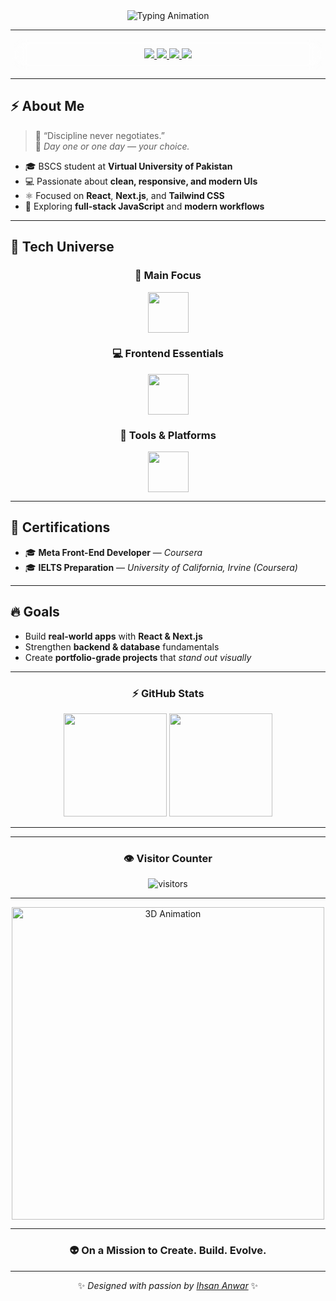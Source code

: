 

<div align="center">

<img src="https://readme-typing-svg.herokuapp.com?font=Orbitron&size=32&duration=2800&pause=1000&color=00FFFF&center=true&vCenter=true&width=800&lines=I'm+Ihsan+Anwar;🚀+Frontend+Developer;React+%7C+Next.js+%7C+Tailwind;Always+Learning+%F0%9F%8C%B1" alt="Typing Animation" />

</div>

---

<div align="center" style="backdrop-filter: blur(12px); background: rgba(255,255,255,0.05); border-radius: 20px; padding: 15px;">

<a href="https://main-portfolio-seven-wine.vercel.app/" target="_blank">
  <img src="https://img.shields.io/badge/🌐_Portfolio-000000?style=for-the-badge&logo=vercel&logoColor=white" />
</a>
<a href="mailto:ihsan.anwar4321@gmail.com" target="_blank">
  <img src="https://img.shields.io/badge/📧_Email-D14836?style=for-the-badge&logo=gmail&logoColor=white" />
</a>
<a href="https://www.linkedin.com/in/ihsan-anwar-243964353/" target="_blank">
  <img src="https://img.shields.io/badge/💼_LinkedIn-0077B5?style=for-the-badge&logo=linkedin&logoColor=white" />
</a>
<a href="https://github.com/IHSAN-ANWAR" target="_blank">
  <img src="https://img.shields.io/badge/🖤_GitHub-181717?style=for-the-badge&logo=github&logoColor=white" />
</a>

</div>

---

## ⚡ About Me

> 💬 “Discipline never negotiates.”  
> 🚀 *Day one or one day — your choice.*

- 🎓 BSCS student at **Virtual University of Pakistan**  
- 💻 Passionate about **clean, responsive, and modern UIs**  
- ⚛️ Focused on **React**, **Next.js**, and **Tailwind CSS**  
- 🧠 Exploring **full-stack JavaScript** and **modern workflows**

---

## 🧠 Tech Universe

<div align="center">

### 🚀 Main Focus  
<img src="https://skillicons.dev/icons?i=nextjs,react,tailwind" height="65" />

### 💻 Frontend Essentials  
<img src="https://skillicons.dev/icons?i=html,css,js" height="65" />

### 🧰 Tools & Platforms  
<img src="https://skillicons.dev/icons?i=git,github,vscode,vercel" height="65" />

</div>

---

## 🧾 Certifications
- 🎓 **Meta Front-End Developer** — *Coursera*  
- 🎓 **IELTS Preparation** — *University of California, Irvine (Coursera)*  

---

## 🔥 Goals
- Build **real-world apps** with **React & Next.js**  
- Strengthen **backend & database** fundamentals  
- Create **portfolio-grade projects** that *stand out visually*  

---

<div align="center">

### ⚡ GitHub Stats

<img src="https://github-readme-stats.vercel.app/api?username=IHSAN-ANWAR&show_icons=true&theme=radical&hide_border=true&bg_color=0D1117&title_color=00FFFF&icon_color=00FFFF" height="165" />
<img src="https://github-readme-stats.vercel.app/api/top-langs/?username=IHSAN-ANWAR&layout=compact&theme=radical&hide_border=true&bg_color=0D1117&title_color=00FFFF" height="165" />

</div>

---


---

<div align="center">

### 👁️ Visitor Counter  
![visitors](https://visitor-badge.laobi.icu/badge?page_id=IHSAN-ANWAR)

</div>

---

<div align="center">
  <img src="https://github.com/IHSAN-ANWAR/IHSAN-ANWAR/assets/yourimage.gif" width="500" alt="3D Animation" />
</div>

---

<h3 align="center">👽 On a Mission to Create. Build. Evolve.</h3>

---

<div align="center">

✨ *Designed with passion by [Ihsan Anwar](https://main-portfolio-seven-wine.vercel.app/)* ✨

</div>
